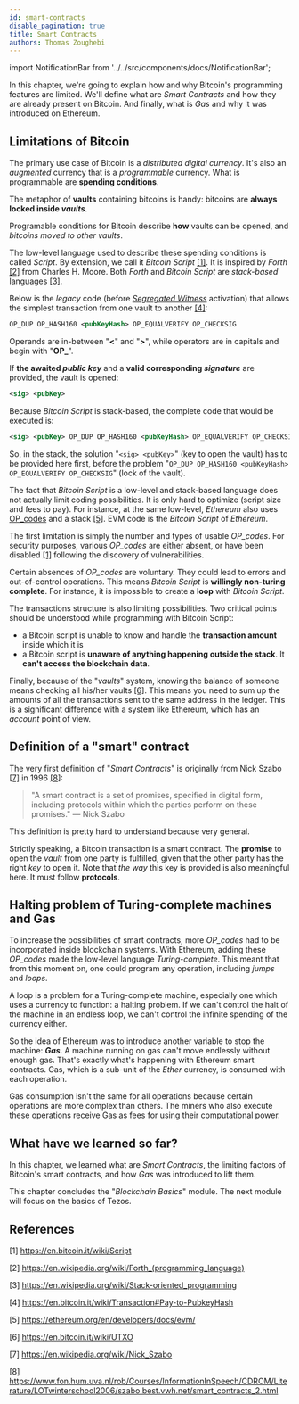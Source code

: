 ```yaml
---
id: smart-contracts
disable_pagination: true
title: Smart Contracts
authors: Thomas Zoughebi
---
```


import NotificationBar from '../../src/components/docs/NotificationBar';

In this chapter, we're going to explain how and why Bitcoin's programming features are limited. We'll define what are _Smart Contracts_ and how they are already present on Bitcoin. And finally, what is _Gas_ and why it was introduced on Ethereum.

## Limitations of Bitcoin
The primary use case of Bitcoin is a *distributed digital currency*. It's also an *augmented* currency that is a *programmable* currency. What is programmable are **spending conditions**.

The metaphor of **vaults** containing bitcoins is handy: bitcoins are **always locked inside _vaults_**.

Programable conditions for Bitcoin describe **how** vaults can be opened, and *bitcoins moved to other vaults*.

The low-level language used to describe these spending conditions is called *Script*. By extension, we call it *Bitcoin Script* [[1]](/blockchain-basics/smart-contracts#references). It is inspired by *Forth* [[2]](/blockchain-basics/smart-contracts#references) from Charles H. Moore. Both *Forth* and *Bitcoin Script* are *stack-based* languages [[3]](/blockchain-basics/smart-contracts#references).

Below is the *legacy* code (before [*Segregated Witness*](https://en.bitcoin.it/wiki/Segregated_Witness) activation) that allows the simplest transaction from one vault to another [[4]](/blockchain-basics/smart-contracts#references):

```xml
OP_DUP OP_HASH160 <pubKeyHash> OP_EQUALVERIFY OP_CHECKSIG
```

Operands are in-between "**<**" and "**>**", while operators are in capitals and begin with "**OP_**".

If **the awaited _public key_** and a **valid corresponding _signature_** are provided, the vault is opened:

```xml
<sig> <pubKey> 
```

Because *Bitcoin Script* is stack-based, the complete code that would be executed is:

```xml
<sig> <pubKey> OP_DUP OP_HASH160 <pubKeyHash> OP_EQUALVERIFY OP_CHECKSIG
```

So, in the stack, the solution "`<sig> <pubKey>`" (key to open the vault) has to be provided here first, before the problem "`OP_DUP OP_HASH160 <pubKeyHash> OP_EQUALVERIFY OP_CHECKSIG`" (lock of the vault).

The fact that *Bitcoin Script* is a low-level and stack-based language does not actually limit coding possibilities. It is only hard to optimize (script size and fees to pay). For instance, at the same low-level, *Ethereum* also uses [OP_codes](https://www.ethervm.io/) and a stack [[5]](/blockchain-basics/smart-contracts#references). EVM code is the _Bitcoin Script_ of _Ethereum_.

The first limitation is simply the number and types of usable *OP_codes*. For security purposes, various *OP_codes* are either absent, or have been disabled [[1]](/blockchain-basics/smart-contracts#references) following the discovery of vulnerabilities.

Certain absences of *OP_codes* are voluntary. They could lead to errors and out-of-control operations. This means *Bitcoin Script* is **willingly non-turing complete**. For instance, it is impossible to create a **loop** with *Bitcoin Script*.

The transactions structure is also limiting possibilities. Two critical points should be understood while programming with Bitcoin Script:
- a Bitcoin script is unable to know and handle the **transaction amount** inside which it is
- a Bitcoin script is **unaware of anything happening outside the stack**. It **can't access the blockchain data**.

Finally, because of the "*vaults*" system, knowing the balance of someone means checking all his/her vaults [[6]](/blockchain-basics/smart-contracts#references). 
This means you need to sum up the amounts of all the transactions sent to the same address in the ledger.
This is a significant difference with a system like Ethereum, which has an *account* point of view.

## Definition of a "smart" contract
The very first definition of "*Smart Contracts*" is originally from Nick Szabo [[7]](/blockchain-basics/smart-contracts#references) in 1996 [[8]](/blockchain-basics/smart-contracts#references):

<NotificationBar>
  <p>
  <blockquote>"A smart contract is a set of promises, specified in digital form, including protocols within which the parties perform on these promises." &#8212; Nick Szabo</blockquote>
  </p>
</NotificationBar>

This definition is pretty hard to understand because very general.

Strictly speaking, a Bitcoin transaction is a smart contract. The **promise** to open the *vault* from one party is fulfilled, given that the other party has the right *key* to open it. Note that *the way* this key is provided is also meaningful here. It must follow **protocols**.

## Halting problem of Turing-complete machines and Gas
To increase the possibilities of smart contracts, more *OP_codes* had to be incorporated inside blockchain systems. With Ethereum, adding these *OP_codes* made the low-level language _Turing-complete_. This meant that from this moment on, one could program any operation, including *jumps* and *loops*.

A loop is a problem for a Turing-complete machine, especially one which uses a currency to function: a halting problem. If we can't control the halt of the machine in an endless loop, we can't control the infinite spending of the currency either.

So the idea of Ethereum was to introduce another variable to stop the machine: **_Gas_**. A machine running on gas can't move endlessly without enough gas. That's exactly what's happening with Ethereum smart contracts. Gas, which is a sub-unit of the *Ether* currency, is consumed with each operation.

Gas consumption isn't the same for all operations because certain operations are more complex than others. The miners who also execute these operations receive Gas as fees for using their computational power.

## What have we learned so far?
In this chapter, we learned what are *Smart Contracts*, the limiting factors of Bitcoin's smart contracts, and how *Gas* was introduced to lift them.

This chapter concludes the "*Blockchain Basics*" module. The next module will focus on the basics of Tezos.

## References
[1] https://en.bitcoin.it/wiki/Script

[2] https://en.wikipedia.org/wiki/Forth_(programming_language)

[3] https://en.wikipedia.org/wiki/Stack-oriented_programming

[4] https://en.bitcoin.it/wiki/Transaction#Pay-to-PubkeyHash

[5] https://ethereum.org/en/developers/docs/evm/

[6] https://en.bitcoin.it/wiki/UTXO

[7] https://en.wikipedia.org/wiki/Nick_Szabo

[8] https://www.fon.hum.uva.nl/rob/Courses/InformationInSpeech/CDROM/Literature/LOTwinterschool2006/szabo.best.vwh.net/smart_contracts_2.html